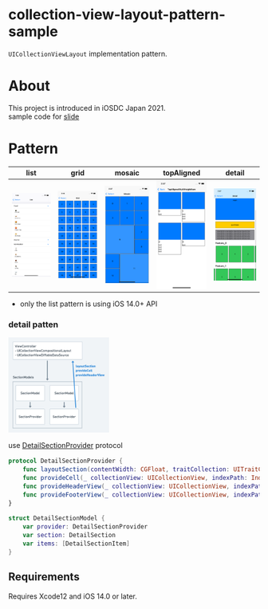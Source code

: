 # collection-view-layout-pattern-sample
`UICollectionViewLayout` implementation pattern.

# About
This project is introduced in iOSDC Japan 2021.  
sample code for [slide](https://speakerdeck.com/to4iki/kesuniying-zitauicollectionviewfalsereiautoshi-zhuang-patan)

# Pattern
list | grid | mosaic | topAligned | detail
--- | --- | --- | --- | ---
<img src="./Images/list_layout.png" width="120px" /> | <img src="./Images/grid_layout.png" width="120px" /> | <img src="./Images/mosaic_layout.png" width="120px" /> | <img src="./Images/top_aligned_layout.png" width="120px" /> | <img src="./Images/detail_layout.png" width="120px" />

* only the list pattern is using iOS 14.0+ API

### detail patten
<p align="left">
    <img src="./Images/data_flow.png" width="40%" />
</p>

use [DetailSectionProvider](./CollectionViewLayoutPatternSample/View/Detail/DetailSectionProvider.swift) protocol

```swift
protocol DetailSectionProvider {
    func layoutSection(contentWidth: CGFloat, traitCollection: UITraitCollection) -> NSCollectionLayoutSection
    func provideCell(_ collectionView: UICollectionView, indexPath: IndexPath, item: DetailSectionItem) -> UICollectionViewCell
    func provideHeaderView(_ collectionView: UICollectionView, indexPath: IndexPath, section: DetailSection) -> UICollectionReusableView?
    func provideFooterView(_ collectionView: UICollectionView, indexPath: IndexPath, section: DetailSection) -> UICollectionReusableView?
}
```

```swift
struct DetailSectionModel {
    var provider: DetailSectionProvider
    var section: DetailSection
    var items: [DetailSectionItem]
}
```

## Requirements
Requires Xcode12 and iOS 14.0 or later.
